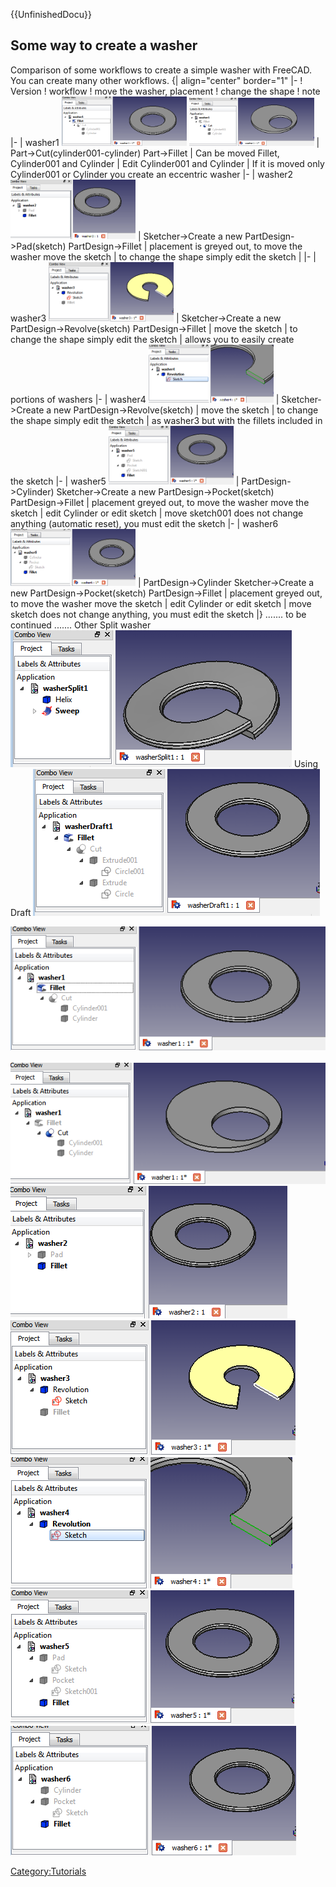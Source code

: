 
{{UnfinishedDocu}}

## Some way to create a washer 

Comparison of some workflows to create a simple washer with FreeCAD. You can create many other workflows.
{\| align=\"center\" border=\"1\" \|- ! Version ! workflow ! move the washer, placement ! change the shape ! note \|- \| washer1 <img alt="" src=images/washer1a.png  style="width:200px;"> <img alt="" src=images/washer1b.png  style="width:200px;"> \| Part-\>Cut(cylinder001-cylinder) Part-\>Fillet \| Can be moved Fillet, Cylinder001 and Cylinder \| Edit Cylinder001 and Cylinder \| If it is moved only Cylinder001 or Cylinder you create an eccentric washer \|- \| washer2 <img alt="" src=images/washer2a.png  style="width:200px;"> \| Sketcher-\>Create a new PartDesign-\>Pad(sketch) PartDesign-\>Fillet \| placement is greyed out, to move the washer move the sketch \| to change the shape simply edit the sketch \| \|- \| washer3 <img alt="" src=images/washer3a.png  style="width:200px;"> \| Sketcher-\>Create a new PartDesign-\>Revolve(sketch) PartDesign-\>Fillet \| move the sketch \| to change the shape simply edit the sketch \| allows you to easily create portions of washers \|- \| washer4 <img alt="" src=images/washer4a.png  style="width:200px;"> \| Sketcher-\>Create a new PartDesign-\>Revolve(sketch) \| move the sketch \| to change the shape simply edit the sketch \| as washer3 but with the fillets included in the sketch \|- \| washer5 <img alt="" src=images/washer5a.png  style="width:200px;"> \| PartDesign-\>Cylinder) Sketcher-\>Create a new PartDesign-\>Pocket(sketch) PartDesign-\>Fillet \| placement greyed out, to move the washer move the sketch \| edit Cylinder or edit sketch \| move sketch001 does not change anything (automatic reset), you must edit the sketch \|- \| washer6 <img alt="" src=images/washer6a.png  style="width:200px;"> \| PartDesign-\>Cylinder Sketcher-\>Create a new PartDesign-\>Pocket(sketch) PartDesign-\>Fillet \| placement greyed out, to move the washer move the sketch \| edit Cylinder or edit sketch \| move sketch does not change anything, you must edit the sketch \|}
\...\.... to be continued \...\....
Other
Split washer ![](images/washerSplit1a.png )
Using Draft ![](images/washerDraft1a.png )

![washer1a.png](images/washer1a.png ) 
![washer1b.png](images/washer1b.png )
![washer2a.png](images/washer2a.png )
![washer3a.png](images/washer3a.png )
![washer4a.png](images/washer4a.png )
![washer5a.png](images/washer5a.png )
![washer6a.png](images/washer6a.png )

[Category:Tutorials](Category:Tutorials.md)
